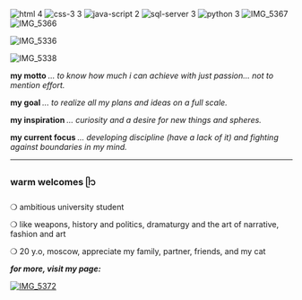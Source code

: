 
![html 4](https://github.com/user-attachments/assets/cca92f35-fa81-4b03-9677-99af339521aa)
![css-3 3](https://github.com/user-attachments/assets/d110d5b8-aec9-42f1-9118-1e21d02930f5)
![java-script 2](https://github.com/user-attachments/assets/40e2ec26-4e0b-46fe-9bb7-608384e22c7e)
![sql-server 3](https://github.com/user-attachments/assets/a11ee2c6-8121-4e36-9662-96b182c89d5e)
![python 3](https://github.com/user-attachments/assets/6651de78-9206-4bfc-b359-8de04370124f)
![IMG_5367](https://github.com/user-attachments/assets/74691012-ce20-4895-ba7e-a75ac4c2009a)
![IMG_5366](https://github.com/user-attachments/assets/5335d3bc-3c48-4af9-ba8e-946f9b1571e4)













![IMG_5336](https://github.com/user-attachments/assets/07bb9315-4643-4803-85ab-17c3d9207d5a)

![IMG_5338](https://github.com/user-attachments/assets/a43735fd-f082-41cc-ab92-59fccbd02b09)

<b> my motto </b>
*... to know how much i can achieve with just passion... not to mention effort.*

<b> my goal </b>
*... to realize all my plans and ideas on a full scale.*

<b> my inspiration </b>
*... curiosity and a desire for new things and spheres.*

<b> my current focus </b>
*... developing discipline (have a lack of it) and fighting against boundaries in my mind.*

---
### warm welcomes ᥫ᭡
❍ ambitious university student 

❍ like weapons, history and politics, dramaturgy and the art of narrative, fashion and art

❍ 20 y.o, moscow, appreciate my family, partner, friends, and my cat

<b>*for more, visit my page:*</b>


[![IMG_5372](https://github.com/user-attachments/assets/8fcfaf23-9c85-41b1-b130-12c453572ea4)](https://linktr.ee/nitroglycerina)





<!---
cat-a-falce/cat-a-falce is a ✨ special ✨ repository because its `README.md` (this file) appears on your GitHub profile.
You can click the Preview link to take a look at your changes.
--->

